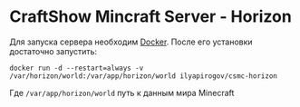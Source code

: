 # CraftShow Mincraft Server - Horizon

Для запуска сервера необходим [Docker](https://docs.docker.com/). После его установки достаточно запустить:

```
docker run -d --restart=always -v /var/horizon/world:/var/app/horizon/world ilyapirogov/csmc-horizon
```

Где `/var/app/horizon/world` путь к данным мира Minecraft
